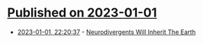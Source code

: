 # [Published on 2023-01-01](index.md)

* [2023-01-01, 22:20:37](https://lobste.rs/s/xhtbfx/neurodivergents_will_inherit_earth) - [Neurodivergents Will Inherit The Earth](https://erikmcclure.com/blog/nuerodivergents-will-inherit-the-earth/)
